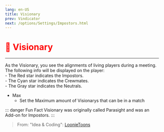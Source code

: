 ```yaml
---
lang: en-US
title: Visionary
prev: Vindicator
next: /options/Settings/Impostors.html
---
```


# <font color="red">🔭 <b>Visionary</b></font> <Badge text="Support" type="tip" vertical="middle"/>
---

As the Visionary, you see the alignments of living players during a meeting.<br>
The following info will be displayed on the player:<br>
\- The Red star indicates the Impostors.<br>
\- The Cyan star indicates the Crewmates.<br>
\- The Gray star indicates the Neutrals.
* Max
  * Set the Maximum amount of Visionarys that can be in a match

::: danger Fun Fact
Visionary was originally called Parasight and was an Add-on for Impostors.
:::

> From: "Idea & Coding": [LoonieToons](https://github.com/Loonie-Toons)
